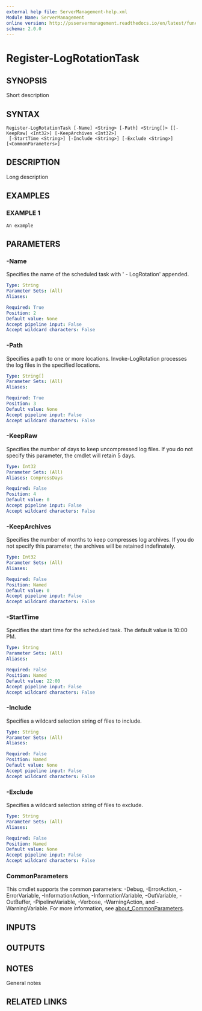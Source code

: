 ```yaml
---
external help file: ServerManagement-help.xml
Module Name: ServerManagement
online version: http://psservermanagement.readthedocs.io/en/latest/functions/Invoke-LogRotation
schema: 2.0.0
---
```


# Register-LogRotationTask

## SYNOPSIS
Short description

## SYNTAX

```
Register-LogRotationTask [-Name] <String> [-Path] <String[]> [[-KeepRaw] <Int32>] [-KeepArchives <Int32>]
 [-StartTime <String>] [-Include <String>] [-Exclude <String>] [<CommonParameters>]
```

## DESCRIPTION
Long description

## EXAMPLES

### EXAMPLE 1
```
An example
```

## PARAMETERS

### -Name
Specifies the name of the scheduled task with ' - LogRotation' appended.

```yaml
Type: String
Parameter Sets: (All)
Aliases:

Required: True
Position: 2
Default value: None
Accept pipeline input: False
Accept wildcard characters: False
```

### -Path
Specifies a path to one or more locations. 
Invoke-LogRotation processes the log files in the specified locations.

```yaml
Type: String[]
Parameter Sets: (All)
Aliases:

Required: True
Position: 3
Default value: None
Accept pipeline input: False
Accept wildcard characters: False
```

### -KeepRaw
Specifies the number of days to keep uncompressed log files. 
If you do not specify this parameter, the cmdlet will retain 5 days.

```yaml
Type: Int32
Parameter Sets: (All)
Aliases: CompressDays

Required: False
Position: 4
Default value: 0
Accept pipeline input: False
Accept wildcard characters: False
```

### -KeepArchives
Specifies the number of months to keep compresses log archives. 
If you do not specify this parameter, the archives will be retained indefinately.

```yaml
Type: Int32
Parameter Sets: (All)
Aliases:

Required: False
Position: Named
Default value: 0
Accept pipeline input: False
Accept wildcard characters: False
```

### -StartTime
Specifies the start time for the scheduled task. 
The default value is 10:00 PM.

```yaml
Type: String
Parameter Sets: (All)
Aliases:

Required: False
Position: Named
Default value: 22:00
Accept pipeline input: False
Accept wildcard characters: False
```

### -Include
Specifies a wildcard selection string of files to include.

```yaml
Type: String
Parameter Sets: (All)
Aliases:

Required: False
Position: Named
Default value: None
Accept pipeline input: False
Accept wildcard characters: False
```

### -Exclude
Specifies a wildcard selection string of files to exclude.

```yaml
Type: String
Parameter Sets: (All)
Aliases:

Required: False
Position: Named
Default value: None
Accept pipeline input: False
Accept wildcard characters: False
```

### CommonParameters
This cmdlet supports the common parameters: -Debug, -ErrorAction, -ErrorVariable, -InformationAction, -InformationVariable, -OutVariable, -OutBuffer, -PipelineVariable, -Verbose, -WarningAction, and -WarningVariable. For more information, see [about_CommonParameters](http://go.microsoft.com/fwlink/?LinkID=113216).

## INPUTS

## OUTPUTS

## NOTES
General notes

## RELATED LINKS
